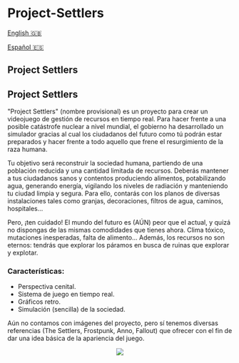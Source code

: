 # Project-Settlers

[English :uk:](#ENG)

[Español :es:](#ESP)


## <a name="ENG"> Project Settlers </a>


## <a name="ESP"> Project Settlers </a>
"Project Settlers" (nombre provisional) es un proyecto para crear un videojuego de gestión de recursos en tiempo real.
Para hacer frente a una posible catástrofe nuclear a nivel mundial, el gobierno ha desarrollado un simulador gracias al cual los ciudadanos del futuro como tú podrán estar preparados y hacer frente a todo aquello que frene el resurgimiento de la raza humana.

Tu objetivo será reconstruir la sociedad humana, partiendo de una población reducida y una cantidad limitada de recursos. Deberás mantener a tus ciudadanos sanos y contentos produciendo alimentos, potabilizando agua, generando energía, vigilando los niveles de radiación y manteniendo tu ciudad limpia y segura. Para ello, contarás con los planos de diversas instalaciones tales como granjas, decoraciones, filtros de agua, caminos, hospitales...

Pero, ¡ten cuidado! El mundo del futuro es (AÚN) peor que el actual, y quizá no dispongas de las mismas comodidades que tienes ahora. Clima tóxico, mutaciones inesperadas, falta de alimento... Además, los recursos no son eternos: tendrás que explorar los páramos en busca de ruinas que explorar y explotar.

<h3>Características:</h3>

- Perspectiva cenital.
- Sistema de juego en tiempo real.
- Gráficos retro.
- Simulación (sencilla) de la sociedad.

Aún no contamos con imágenes del proyecto, pero sí tenemos diversas referencias (The Settlers, Frostpunk, Anno, Fallout) que ofrecer con el fin de dar una idea básica de la apariencia del juego. 

<center><img src="https://www.freegameempire.com/Img/Cache/Games/Settlers-2/Screenshot-5.png" /></center>
